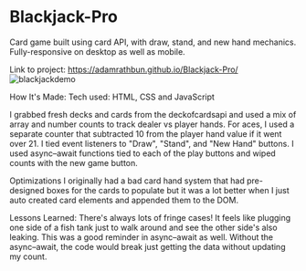 # Blackjack-Pro
Card game built using card API, with draw, stand, and new hand mechanics. Fully-responsive on desktop as well as mobile.

Link to project: https://adamrathbun.github.io/Blackjack-Pro/
![blackjackdemo](https://user-images.githubusercontent.com/92285612/168513848-5ea0a056-7ccf-45fa-971d-ce57e2cd898d.gif)


How It's Made:
Tech used: HTML, CSS and JavaScript

I grabbed fresh decks and cards from the deckofcardsapi and used a mix of array and number counts to track dealer vs player hands. For aces, I used a separate counter that subtracted 10 from the player hand value if it went over 21. I tied event listeners to "Draw", "Stand", and "New Hand" buttons. I used async–await functions tied to each of the play buttons and wiped counts with the new game button.

Optimizations
I originally had a bad card hand system that had pre-designed boxes for the cards to populate but it was a lot better when I just auto created card elements and appended them to the DOM.

Lessons Learned:
There's always lots of fringe cases! It feels like plugging one side of a fish tank just to walk around and see the other side's also leaking. This was a good reminder in async–await as well. Without the async–await, the code would break just getting the data without updating my count. 
